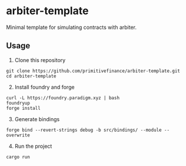 # arbiter-template
Minimal template for simulating contracts with arbiter. 

## Usage

1. Clone this repository

```
git clone https://github.com/primitivefinance/arbiter-template.git
cd arbiter-template
```

2. Install foundry and forge
```
curl -L https://foundry.paradigm.xyz | bash
foundryup
forge install
```
3. Generate bindings

```
forge bind --revert-strings debug -b src/bindings/ --module --overwrite
```

4. Run the project

```
cargo run
```
